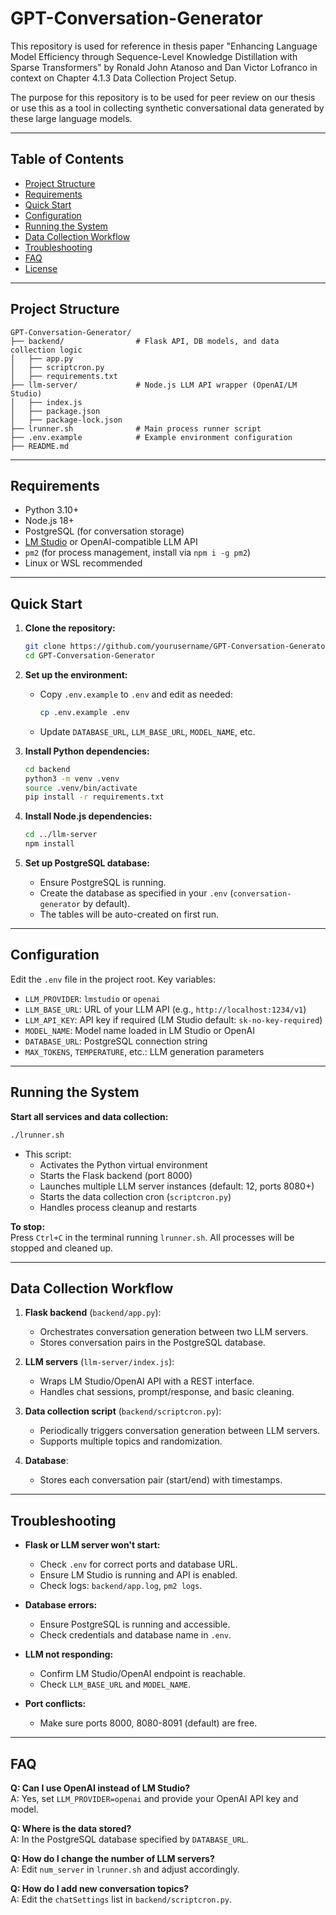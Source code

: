 # GPT-Conversation-Generator

This repository is used for reference in thesis paper "Enhancing Language Model Efficiency through Sequence-Level Knowledge Distillation with Sparse Transformers" by Ronald John Atanoso and Dan Victor Lofranco in context on Chapter 4.1.3 Data Collection Project Setup.

The purpose for this repository is to be used for peer review on our thesis or use this as a tool in collecting synthetic conversational data generated by these large language models.

---

## Table of Contents

- [Project Structure](#project-structure)
- [Requirements](#requirements)
- [Quick Start](#quick-start)
- [Configuration](#configuration)
- [Running the System](#running-the-system)
- [Data Collection Workflow](#data-collection-workflow)
- [Troubleshooting](#troubleshooting)
- [FAQ](#faq)
- [License](#license)

---

## Project Structure

```
GPT-Conversation-Generator/
├── backend/                # Flask API, DB models, and data collection logic
│   ├── app.py
│   ├── scriptcron.py
│   ├── requirements.txt
├── llm-server/             # Node.js LLM API wrapper (OpenAI/LM Studio)
│   ├── index.js
│   ├── package.json
│   ├── package-lock.json
├── lrunner.sh              # Main process runner script
├── .env.example            # Example environment configuration
├── README.md
```

---

## Requirements

- Python 3.10+
- Node.js 18+
- PostgreSQL (for conversation storage)
- [LM Studio](https://lmstudio.ai/) or OpenAI-compatible LLM API
- `pm2` (for process management, install via `npm i -g pm2`)
- Linux or WSL recommended

---

## Quick Start

1. **Clone the repository:**

   ```bash
   git clone https://github.com/yourusername/GPT-Conversation-Generator.git
   cd GPT-Conversation-Generator
   ```

2. **Set up the environment:**

   - Copy `.env.example` to `.env` and edit as needed:
     ```bash
     cp .env.example .env
     ```
   - Update `DATABASE_URL`, `LLM_BASE_URL`, `MODEL_NAME`, etc.

3. **Install Python dependencies:**

   ```bash
   cd backend
   python3 -m venv .venv
   source .venv/bin/activate
   pip install -r requirements.txt
   ```

4. **Install Node.js dependencies:**

   ```bash
   cd ../llm-server
   npm install
   ```

5. **Set up PostgreSQL database:**
   - Ensure PostgreSQL is running.
   - Create the database as specified in your `.env` (`conversation-generator` by default).
   - The tables will be auto-created on first run.

---

## Configuration

Edit the `.env` file in the project root. Key variables:

- `LLM_PROVIDER`: `lmstudio` or `openai`
- `LLM_BASE_URL`: URL of your LLM API (e.g., `http://localhost:1234/v1`)
- `LLM_API_KEY`: API key if required (LM Studio default: `sk-no-key-required`)
- `MODEL_NAME`: Model name loaded in LM Studio or OpenAI
- `DATABASE_URL`: PostgreSQL connection string
- `MAX_TOKENS`, `TEMPERATURE`, etc.: LLM generation parameters

---

## Running the System

**Start all services and data collection:**

```bash
./lrunner.sh
```

- This script:
  - Activates the Python virtual environment
  - Starts the Flask backend (port 8000)
  - Launches multiple LLM server instances (default: 12, ports 8080+)
  - Starts the data collection cron (`scriptcron.py`)
  - Handles process cleanup and restarts

**To stop:**  
Press `Ctrl+C` in the terminal running `lrunner.sh`. All processes will be stopped and cleaned up.

---

## Data Collection Workflow

1. **Flask backend** (`backend/app.py`):

   - Orchestrates conversation generation between two LLM servers.
   - Stores conversation pairs in the PostgreSQL database.

2. **LLM servers** (`llm-server/index.js`):

   - Wraps LM Studio/OpenAI API with a REST interface.
   - Handles chat sessions, prompt/response, and basic cleaning.

3. **Data collection script** (`backend/scriptcron.py`):

   - Periodically triggers conversation generation between LLM servers.
   - Supports multiple topics and randomization.

4. **Database**:
   - Stores each conversation pair (start/end) with timestamps.

---

## Troubleshooting

- **Flask or LLM server won't start:**

  - Check `.env` for correct ports and database URL.
  - Ensure LM Studio is running and API is enabled.
  - Check logs: `backend/app.log`, `pm2 logs`.

- **Database errors:**

  - Ensure PostgreSQL is running and accessible.
  - Check credentials and database name in `.env`.

- **LLM not responding:**

  - Confirm LM Studio/OpenAI endpoint is reachable.
  - Check `LLM_BASE_URL` and `MODEL_NAME`.

- **Port conflicts:**
  - Make sure ports 8000, 8080-8091 (default) are free.

---

## FAQ

**Q: Can I use OpenAI instead of LM Studio?**  
A: Yes, set `LLM_PROVIDER=openai` and provide your OpenAI API key and model.

**Q: Where is the data stored?**  
A: In the PostgreSQL database specified by `DATABASE_URL`.

**Q: How do I change the number of LLM servers?**  
A: Edit `num_server` in `lrunner.sh` and adjust accordingly.

**Q: How do I add new conversation topics?**  
A: Edit the `chatSettings` list in `backend/scriptcron.py`.
